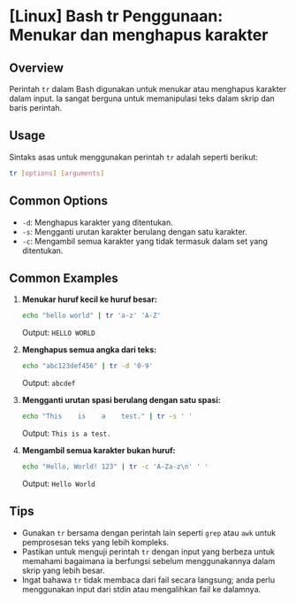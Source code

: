 # [Linux] Bash tr Penggunaan: Menukar dan menghapus karakter

## Overview
Perintah `tr` dalam Bash digunakan untuk menukar atau menghapus karakter dalam input. Ia sangat berguna untuk memanipulasi teks dalam skrip dan baris perintah.

## Usage
Sintaks asas untuk menggunakan perintah `tr` adalah seperti berikut:

```bash
tr [options] [arguments]
```

## Common Options
- `-d`: Menghapus karakter yang ditentukan.
- `-s`: Mengganti urutan karakter berulang dengan satu karakter.
- `-c`: Mengambil semua karakter yang tidak termasuk dalam set yang ditentukan.

## Common Examples

1. **Menukar huruf kecil ke huruf besar:**
   ```bash
   echo "hello world" | tr 'a-z' 'A-Z'
   ```
   Output: `HELLO WORLD`

2. **Menghapus semua angka dari teks:**
   ```bash
   echo "abc123def456" | tr -d '0-9'
   ```
   Output: `abcdef`

3. **Mengganti urutan spasi berulang dengan satu spasi:**
   ```bash
   echo "This    is    a    test." | tr -s ' '
   ```
   Output: `This is a test.`

4. **Mengambil semua karakter bukan huruf:**
   ```bash
   echo "Hello, World! 123" | tr -c 'A-Za-z\n' ' '
   ```
   Output: `Hello World`

## Tips
- Gunakan `tr` bersama dengan perintah lain seperti `grep` atau `awk` untuk pemprosesan teks yang lebih kompleks.
- Pastikan untuk menguji perintah `tr` dengan input yang berbeza untuk memahami bagaimana ia berfungsi sebelum menggunakannya dalam skrip yang lebih besar.
- Ingat bahawa `tr` tidak membaca dari fail secara langsung; anda perlu menggunakan input dari stdin atau mengalihkan fail ke dalamnya.